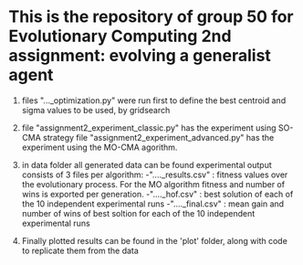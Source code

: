 # This is the repository of group 50 for Evolutionary Computing 2nd assignment: evolving a generalist agent

1) files "..._optimization.py" were run first to define the best centroid and sigma values to be used, by gridsearch

2) file "assignment2_experiment_classic.py" has the experiment using SO-CMA strategy
  file "assignment2_experiment_advanced.py" has the experiment using the MO-CMA agorithm.
  
3) in data folder all generated data can be found
   experimental output consists of 3 files per algorithm:
      -"...._results.csv" :  fitness values over the evolutionary process. For the MO algorithm fitness and number of wins is exported per generation.
      -"...._hof.csv" : best solution of each of the 10 independent experimental runs
      -"...._final.csv" : mean gain and number of wins  of best soltion for each of the 10 independent experimental runs
     
4) Finally plotted results can be found in the 'plot' folder, along with code to replicate them from the data
